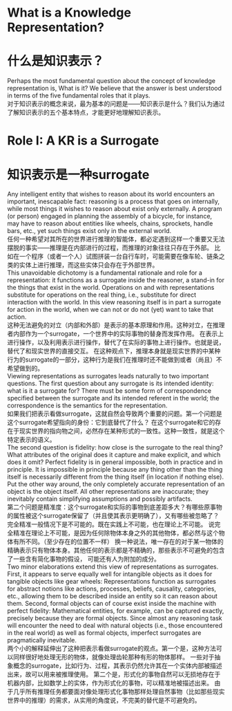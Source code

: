 # What is a Knowledge Representation?
# 什么是知识表示？  
Perhaps the most fundamental question about the concept of knowledge representation is, What is it? We believe that the answer is best
understood in terms of the five fundamental roles that it plays.  
对于知识表示的概念来说，最为基本的问题是——知识表示是什么？我们认为通过了解知识表示的五个基本特点，才能更好地理解知识表示。  
# Role I: A KR is a Surrogate
# 知识表示是一种surrogate  
Any intelligent entity that wishes to reason about its world encounters an
important, inescapable fact: reasoning is a
process that goes on internally,
while most things it wishes to reason about exist only externally. A program
(or person) engaged in planning the assembly of a bicycle, for instance, may
have to reason about entities like wheels,
chains, sprockets, handle bars,
etc., yet such things exist only in the external world.  
任何一种希望对其所在的世界进行推理的智能体，都必定遇到这样一个重要又无法摆脱的事实——推理是在内部进行的过程，而推理的对象往往只存在于外部。
比如在一个程序（或者一个人）试图拼装一台自行车时，可能需要在像车轮、链条之类的实体上进行推理，而这些实体只会存在于外部世界。  
This unavoidable dichotomy is a fundamental rationale and role for a
representation: it functions as a surrogate
inside the reasoner, a stand-in
for the things that exist in the world. Operations on and with
representations substitute
for operations on the real thing, i.e., substitute
for direct interaction with the world. In this view reasoning itself is in
part a surrogate for action in the world, when we can not or do not (yet) want
to take that action.    
这种无法避免的对立（内部和外部）是表示的基本原理和作用。这种对立，在推理者内部作为一个surrogate，一个世界中的实际事物的替身而发挥作用。
在表示上进行操作，以及利用表示进行操作，替代了在实际的事物上进行操作。也就是说，替代了和现实世界的直接交互。
在这种观点下，推理本身就是现实世界的中某种行为的surrogate的一部分，这种行为是我们在推理时还不能做到或者（尚且）不希望做到的。  
Viewing representations as surrogates leads naturally to two important
questions. The first question about any
surrogate is its intended identity:
what is it a surrogate for? There must be some form of correspondence
specified between the surrogate and its intended referent in the world; the
correspondence is the semantics for the
representation.    
如果我们把表示看做surrogate，这就自然会导致两个重要的问题。第一个问题是这个surrogate希望指向的身份：它到底替代了什么？
在这个surrogate和它的存在于现实世界的指向物之间，必然存在某种形式的一致性。这种一致性，就是这个特定表示的语义。  
The second question is fidelity: how close is the surrogate to the real thing?
What attributes of the original does it
capture and make explicit, and which
does it omit? Perfect fidelity is in general impossible, both in practice and
in principle. It is impossible in principle because any thing other than the
thing itself is necessarily different from the
thing itself (in location if
nothing else). Put the other way around, the only completely accurate
representation of an
object is the object itself. All other representations
are inaccurate; they inevitably contain simplifying assumptions
and possibly
artifacts.  
第二个问题是精准度：这个surrogate和实际的事物到底差距多大？有哪些原事物的属性被这个surrogate保留了（并且使其表示更明确了），又有哪些被忽略了？
完全精准一般情况下是不可能的。既在实践上不可能，也在理论上不可能。
说完全精准在理论上不可能，是因为任何除物体本身之外的其他物体，都必然与这个物体有所不同。（至少存在的位置不一样）
换一种说法，唯一存在的对于某一物体的精确表示只有物体本身。其他任何的表示都是不精确的，那些表示不可避免的包含了一些含有简化事物的假设，
可能还有人为附加的成分。  
Two minor elaborations extend this view of representations as surrogates.
First, it appears to serve equally well for
intangible objects as it does for
tangible objects like gear wheels: Representations function as surrogates for
abstract
notions like actions, processes, beliefs, causality, categories,
etc., allowing them to be described inside an entity so it
can reason about
them. Second, formal objects can of course exist inside the machine with
perfect fidelity:
Mathematical entities, for example, can be captured exactly,
precisely because they are formal objects. Since almost
any reasoning task
will encounter the need to deal with natural objects (i.e., those encountered
in the real world) as
well as formal objects, imperfect surrogates are
pragmatically inevitable.  
两个小的解释延伸出了这种把表示看做surrogate的观点。第一个是，这种方法可以同样很好地处理无形的物体，就像处理齿轮那种有形的物体那样。
一些对于抽象概念的surrogate，比如行为、过程，其表示仍然允许其在一个实体内部被描述出来，故可以用来被推理使用。
第二个是，形式化的事物自然可以无损地存在于机器内部，比如数学上的实体，作为形式化的事物，可以精准地被描述出来。
由于几乎所有推理任务都要面对像处理形式化事物那样处理自然事物（比如那些现实世界中的推理）的需求，从实用的角度说，不完美的替代是不可避免的。
